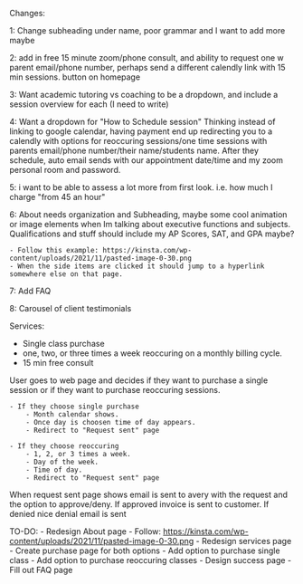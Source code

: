 Changes:

1: Change subheading under name, poor grammar and I want to add more maybe

2: add in free 15 minute zoom/phone consult, and ability to request one w parent email/phone number, perhaps send a different calendly link with 15 min sessions. button on homepage

3: Want academic tutoring vs coaching to be a dropdown, and include a session overview for each (I need to write)

4: Want a dropdown for "How to Schedule session" Thinking instead of linking to google calendar, having payment end up redirecting you to a calendly with options for reoccuring sessions/one time sessions with parents email/phone number/their name/students name. After they schedule, auto email sends with our appointment date/time and my zoom personal room and password.

5: i want to be able to assess a lot more from first look. i.e. how much I charge "from 45 an hour"
 
6: About needs organization and Subheading, maybe some cool animation or image elements when Im talking about executive functions and subjects. Qualifications and stuff should include my AP Scores, SAT, and GPA maybe?

    - Follow this example: https://kinsta.com/wp-content/uploads/2021/11/pasted-image-0-30.png
    - When the side items are clicked it should jump to a hyperlink somewhere else on that page.

7: Add FAQ

8: Carousel of client testimonials


Services:
- Single class purchase
- one, two, or three times a week reoccuring on a monthly billing cycle.
- 15 min free consult


User goes to web page and decides if they want to purchase a single session or if they want to purchase reoccuring sessions.

    - If they choose single purchase
        - Month calendar shows.
        - Once day is choosen time of day appears.
        - Redirect to "Request sent" page

    - If they choose reoccuring
        - 1, 2, or 3 times a week.
        - Day of the week.
        - Time of day.
        - Redirect to "Request sent" page

When request sent page shows email is sent to avery with the request and the option to approve/deny.
If approved invoice is sent to customer.
If denied nice denial email is sent



TO-DO:
    - Redesign About page
        - Follow: https://kinsta.com/wp-content/uploads/2021/11/pasted-image-0-30.png
    - Redesign services page
    - Create purchase page for both options
        - Add option to purchase single class
        - Add option to purchase reoccuring classes
    - Design success page
    - Fill out FAQ page